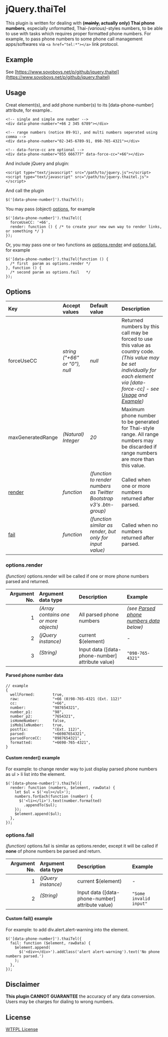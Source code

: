 # **jQuery.thaiTel**

This plugin is written for dealing with **(~~mainly,~~ actually only) Thai phone numbers**, especially unformatted, Thai-_(various)_-styles numbers, to be able to use with tasks which requires proper formatted phone numbers. For example, to pass phone numbers to some phone call management apps/softwares via ```<a href="tel:*"></a>``` link protocol.


## **Example**

See [https://www.sovoboys.net/p/github/jquery.thaitel](https://www.sovoboys.net/p/github/jquery.thaitel)


## **Usage**

Creat element(s), and add phone number(s) to its [data-phone-number] attribute, for example..

```
<!-- single and simple one number -->
<div data-phone-number="+66 2 345 6789"></div>

<!-- range numbers (notice 89-91), and multi numbers seperated using comma -->
<div data-phone-number="02-345-6789-91, 098-765-4321"></div>

<!-- data-force-cc are optional -->
<div data-phone-number="055 666777" data-force-cc="+66"></div>
```

And include jQuery and plugin:
```
<script type="text/javascript" src="/path/to/jquery.js"></script>
<script type="text/javascript" src="/path/to/jquery.thaitel.js"></script>
```

And call the plugin
```
$('[data-phone-number]').thaiTel();
```

You may pass (object) [options](#options), for example

```
$('[data-phone-number]').thaiTel({
  forceUseCC: '+66',
  render: function () { /* to create your new own way to render links, or something */ }
});
```

Or, you may pass one or two functions as [options.render](#optionsrender) and [options.fail](#optionsfail), for example

```
$('[data-phone-number]').thaiTel(function () {
  /* first  param as options.render */
}, function () {
  /* second param as options.fail   */
});
```

## **Options**

|Key|Accept values|Default value|Description|
|:---|:------------|:------------|:----------|
|forceUseCC|_string ("+66" or "0"), null_|_null_|Returned numbers by this call may be forced to use this value as country code. _(This value may be set individually for each element via [data-force-cc] - see [Usage](#usage) and [Example](#example))_|
|maxGeneratedRange|_(Natural) Integer_|_20_|Maximum phone number to be generated for Thai-style range. All range numbers may be discarded if range numbers are more than this value.|
|[render](#optionsrender)|_function_|_(function to render numbers as Twitter Bootstrap v3's .btn-group)_|Called when one or more numbers returned after parsed.|
|[fail](#optionsfail)|_function_|_(function similar as render, but only for input value)_|Called when no numbers returned after parsed.|

### **options.render**

_(function)_ options.render will be called if one or more phone numbers parsed and returned.

|Argument No.|Argument data type|Description|Example|
|--:|:--------|:----------|:------|
|1|_(Array contains one or more objects)_   |All parsed phone numbers | _(see [Parsed phone numbers data](#parsed-phone-numbers-data) below)_|
|2|_(jQuery instance)_                      |current $(element)      |-|
|3|_(String)_                               |Input data ([data-phone-number] attribute value)| ```"098-765-4321"```|

#### **Parsed phone number data**

```
// example
{
  wellFormed:        true,
  raw:               "+66 (0)98-765-4321 (Ext. 112)"
  cc:                "+66",
  number:            "987654321",
  number_p1:         "98",
  number_p2:         "7654321",
  isHomeNumber:      false,
  isMobileNumber:    true,
  postfix:           "(Ext. 112)",
  parsed:            "+66987654321",
  parsedForceCC:     "0987654321",
  formatted:         "+6698-765-4321",
}
```

#### **Custom render() example**

For example: to change render way to just display parsed phone numbers as ul > li list into the element.

```
$('[data-phone-number]').thaiTel({
  render: function (numbers, $element, rawData) {
    let $ul = $('<ul></ul>');
    numbers.forEach(function (number) {
      $('<li></li>').text(number.formatted)
        .appendTo($ul);
    });
    $element.append($ul);
  },
});
```

### **options.fail**

_(function)_ options.fail is similar as options.render, except it will be called if **none** of phone numbers be parsed and return.

|Argument No.|Argument data type|Description|Example|
|--:|:--------|:----------|:------|
|1|_(jQuery instance)_                      |current $(element)      |-|
|2|_(String)_                               |Input data ([data-phone-number] attribute value)| ```"Some invalid input"```|

#### **Custom fail() example**

For example: to add div.alert.alert-warning into the element.

```
$('[data-phone-number]').thaiTel({
  fail: function ($element, rawData) {
    $element.append(
      $('<div></div>').addClass('alert alert-warning').text('No phone numbers parsed.')
    );
  },
});
```

## **Disclaimer**

**This plugin CANNOT GUARANTEE** the accuracy of any data conversion. Users may be charges for dialing to wrong numbers.


## **License**

[WTFPL License](http://www.wtfpl.net/)
